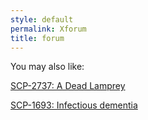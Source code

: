 ```yaml
---
style: default
permalink: Xforum
title: forum
---
```

You may also like:

[SCP-2737: A Dead Lamprey](http://scp-wiki.net/scp-2737)

[SCP-1693: Infectious dementia](http://scp-wiki.net/scp-1693)
